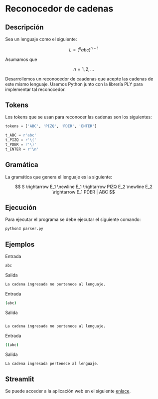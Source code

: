 # Reconocedor de cadenas

## Descripción

Sea un lenguaje como el siguiente:

$$
L = (^nabc)^{n−1}
$$

Asumamos que 

$$
n=1,2,…
$$ 

Desarrollemos un reconocedor de caadenas que acepte las cadenas de este mismo lenguaje.  Usemos Python junto con la librería PLY para implementar tal reconocedor.

## Tokens

Los tokens que se usan para reconocer las cadenas son los siguientes:

```python
tokens = ['ABC', 'PIZQ', 'PDER', 'ENTER']

t_ABC = r'abc'
t_PIZQ = r'\('
t_PDER = r'\)'
t_ENTER = r'\n'
```

## Gramática

La gramática que genera el lenguaje es la siguiente:

$$
S \rightarrow E_1 \newline
E_1 \rightarrow PIZQ E_2 \newline
E_2 \rightarrow E_1 PDER | ABC
$$

## Ejecución

Para ejecutar el programa se debe ejecutar el siguiente comando:

```bash
python3 parser.py
```

## Ejemplos

Entrada

```bash
abc
```

Salida

```bash
La cadena ingresada no pertenece al lenguaje.
```

Entrada

```bash
(abc)
```

Salida

```bash

La cadena ingresada no pertenece al lenguaje.
```

Entrada

```bash
((abc)
```

Salida

```bash
La cadena ingresada pertenece al lenguaje.
```

## Streamlit

Se puede acceder a la aplicación web en el siguiente [enlace](https://share.streamlit.io/alejandrogalaz1/reconocedor-de-cadenas/main/app.py).